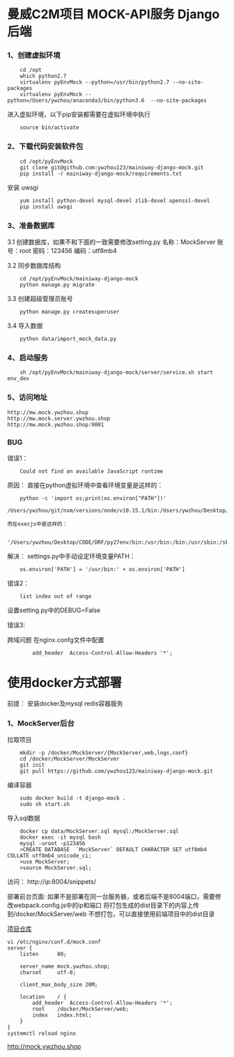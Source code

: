 # 曼威C2M项目 MOCK-API服务 Django后端


### 1、创建虚拟环境

```
    cd /opt
    which python2.7
    virtualenv pyEnvMock --python=/usr/bin/python2.7 --no-site-packages
    virtualenv pyEnvMock --python=/Users/ywzhou/anaconda3/bin/python3.6  --no-site-packages

```

进入虚拟环境，以下pip安装都需要在虚拟环境中执行
```
    source bin/activate
```

### 2、下载代码安装软件包

```
    cd /opt/pyEnvMock
    git clone git@github.com:ywzhou123/mainiway-django-mock.git
    pip install -r mainiway-django-mock/requirements.txt
```

安装 uwsgi
```
    yum install python-devel mysql-devel zlib-devel openssl-devel
    pip install uwsgi
```

### 3、准备数据库

3.1 创建数据库，如果不和下面的一致需要修改setting.py
    名称：MockServer
    账号：root
    密码：123456
    编码：utf8mb4

3.2 同步数据库结构
```
    cd /opt/pyEnvMock/mainiway-django-mock
    python manage.py migrate
```

3.3 创建超级管理员账号
```
    python manage.py createsuperuser
```

3.4 导入数据
```
    python data/import_mock_data.py
```

### 4、启动服务

```
    sh /opt/pyEnvMock/mainiway-django-mock/server/service.sh start env_dev
```

### 5、访问地址

    http://mw.mock.ywzhou.shop
    http://mw.mock.server.ywzhou.shop
    http://mw.mock.ywzhou.shop:9001


### BUG

错误1：

```
    Could not find an available JavaScript runtime
```

原因：
    直接在python虚拟环境中查看环境变量是这样的：

```
    python -c 'import os;print(os.environ["PATH"])'
    /Users/ywzhou/git/nvm/versions/node/v10.15.1/bin:/Users/ywzhou/Desktop/CODE/DRF/py27env/bin:/Users/ywzhou/anaconda3/bin:/Library/Frameworks/Python.framework/Versions/3.6/bin:/Library/Frameworks/Python.framework/Versions/3.5/bin:/usr/local/mysql/bin:/usr/local/bin:/usr/bin:/bin:/usr/sbin:/sbin
```

    而在execjs中是这样的：

```
    '/Users/ywzhou/Desktop/CODE/DRF/py27env/bin:/usr/bin:/bin:/usr/sbin:/sbin'
```

解决：
    settings.py中手动设定环境变量PATH：

```
    os.environ['PATH'] = '/usr/bin:' + os.environ['PATH']
```

错误2：

```
    list index out of range
```

设置setting.py中的DEBUG=False

错误3:

跨域问题
在nginx.confg文件中配置
```
        add_header  Access-Control-Allow-Headers '*';
```




# 使用docker方式部署

前提：
    安装docker及mysql redis容器服务

### 1、MockServer后台

拉取项目

```
	mkdir -p /docker/MockServer/{MockServer,web,logs,conf}
	cd /docker/MockServer/MockServer
	git init
	git pull https://github.com/ywzhou123/mainiway-django-mock.git
```

编译容器

```
    sudo docker build -t django-mock .
    sudo sh start.sh
```

导入sql数据

```
    docker cp data/MockServer.sql mysql:/MockServer.sql
    docker exec -it mysql bash
    mysql -uroot -p123456
    >CREATE DATABASE  `MockServer` DEFAULT CHARACTER SET utf8mb4 COLLATE utf8mb4_unicode_ci;
    >use MockServer;
    >source MockServer.sql;
```

访问：
http://ip:8004/snippets/

部署前台页面:
    如果不是部署在同一台服务器，或者后端不是8004端口，需要修改webpack.config.js中的ip和端口
    将打包生成的dist目录下的内容上传到/docker/MockServer/web
    不想打包，可以直接使用前端项目中的dist目录

[项目仓库](https://github.com/ywzhou123/mainiway-react-mock)



```
vi /etc/nginx/conf.d/mock.conf
server {
    listen      80;

    server_name mock.ywzhou.shop;
    charset     utf-8;

    client_max_body_size 20M;

    location    / {
        add_header  Access-Control-Allow-Headers '*';
        root    /docker/MockServer/web;
        index   index.html;
    }
}
systemctl reload nginx
```

http://mock.ywzhou.shop

